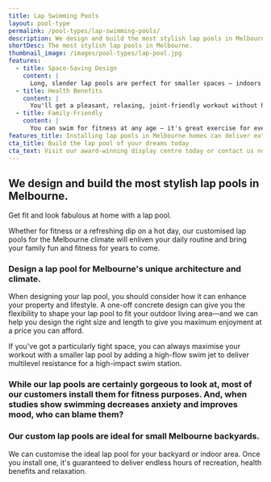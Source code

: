 ```yaml
---
title: Lap Swimming Pools
layout: pool-type
permalink: /pool-types/lap-swimming-pools/
description: We design and build the most stylish lap pools in Melbourne.
shortDesc: The most stylish lap pools in Melbourne.
thumbnail_image: /images/pool-types/lap-pool.jpg
features:
  - title: Space-Saving Design
    content: |
      Long, slender lap pools are perfect for smaller spaces – indoors or outdoors – and great if the thought of sharing the local community pool with hundreds of others makes you cringe. A lap pool's proportions work beautifully in Melbourne's compact inner-city gardens where a full-sized pool might be out of the question.
  - title: Health Benefits
    content: |
      You'll get a pleasant, relaxing, joint-friendly workout without having to leave home and hit the gym. Swimming regularly is great for flexibility, posture, and keeps your heart rate up without stressing your body. Doing laps builds endurance, muscle strength and cardiovascular fitness while toning your muscles.
  - title: Family-Friendly
    content: |
      You can swim for fitness at any age – it's great exercise for everyone from toddlers to pensioners. Keep down your weight effortlessly – swimming uses all your muscles for an all-over body workout.
features_title: Installing lap pools in Melbourne homes can deliver extra health benefits for your family
cta_title: Build the lap pool of your dreams today
cta_text: Visit our award-winning display centre today or contact us now
---
```


## We design and build the most stylish lap pools in Melbourne.

Get fit and look fabulous at home with a lap pool.

Whether for fitness or a refreshing dip on a hot day, our customised lap pools for the Melbourne climate will enliven your daily routine and bring your family fun and fitness for years to come.

### Design a lap pool for Melbourne's unique architecture and climate.

When designing your lap pool, you should consider how it can enhance your property and lifestyle. A one-off concrete design can give you the flexibility to shape your lap pool to fit your outdoor living area—and we can help you design the right size and length to give you maximum enjoyment at a price you can afford.

If you've got a particularly tight space, you can always maximise your workout with a smaller lap pool by adding a high-flow swim jet to deliver multilevel resistance for a high-impact swim station.

### While our lap pools are certainly gorgeous to look at, most of our customers install them for fitness purposes. And, when studies show swimming decreases anxiety and improves mood, who can blame them?

### Our custom lap pools are ideal for small Melbourne backyards.

We can customise the ideal lap pool for your backyard or indoor area. Once you install one, it's guaranteed to deliver endless hours of recreation, health benefits and relaxation.
